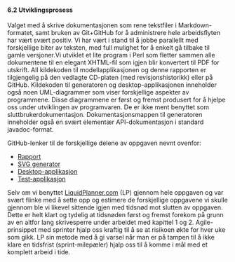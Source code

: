 #### 6.2 Utviklingsprosess ####

Valget med å skrive dokumentasjonen som rene tekstfiler i Markdown-formatet,
samt bruken av Git+GitHub for å administrere hele arbeidsflyten har vært
svært positiv. Vi har vært i stand til å jobbe parallellt med forskjellige
biter av teksten, med full mulighet for å enkelt gå tilbake til gamle
versjoner.Vi utviklet et lite program i Perl som fletter sammen alle
dokumentene til en elegant XHTML-fil som igjen blir konvertert til PDF for
utskrift. All kildekoden til modellapplikasjonen og denne rapporten er
tilgjengelig på den vedlagte CD-platen (med revisjonshistorikk) eller på
GitHub. Kildekoden til generatoren og desktop-applikasjonen inneholder også
noen UML-diagrammer som viser forskjellige aspekter av programmene. Disse
diagrammene er først og fremst produsert for å hjelpe oss under utviklingen
av programvaren. De er ikke ment benyttet som sluttbrukerdokumentasjon.
Dokumentasjonsmappen til generatoren inneholder også en svært elementær
API-dokumentasjon i standard javadoc-format.

GitHub-lenker til de forskjellige delene av oppgaven nevnt ovenfor:

* [Rapport][1]
* [SVG generator][2]
* [Desktop-applikasjon][3]
* [Test-applikasjon][4]

Selv om vi benyttet [LiquidPlanner.com][5] (LP) gjennom hele oppgaven og var
svært flinke med å sette opp og estimere de forskjellige oppgavene vi skulle
gjennom ble vi likevel sittende igjen med tidsnød mot slutten av oppgaven.
Dette er helt klart og tydelig at tidsnøden først og fremst forekom på grunn
av en altfor lang skrivesperre under arbeidet med kapittel 1 og 2.
Agile-prinsippet med sprinter hjalp oss kraftig til å se at risikoen økte
for hver uke som gikk. LP sin metode med å gi varsel når man er på tampen
til å ikke klare en tidsfrist (sprint-milepæler) hjalp oss til å komme i mål
med et komplett arbeid i tide.

[1]: http://github.com/robinsmidsrod/BAC309IN "Bacheloroppgave, Petter Dahl Thunæs/Robin Smidsrød , 2010-05-28"
[2]: http://github.com/robinsmidsrod/SVGChartLibrary "SVG Chart Generator Library, Robin Smidsrød, 2010-05-28"
[3]: http://github.com/petterthunaes/SVGChartApp "SVG Chart Desktop Application, Petter Dahl Thunæs, 2010-05-28"
[4]: http://github.com/robinsmidsrod/SVGChartTest "SVG Chart Library test application, Robin Smidsrød, 2010-05-28"
[5]: http://www.liquidplanner.com/ "LiquidPlanner - Smart Project Management Software, LiquidPlanner Inc, lest 2010-05-28"
